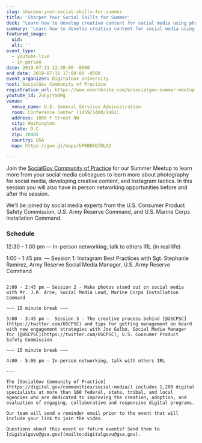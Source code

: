 ```yaml
---
slug: sharpen-your-social-skills-for-summer
title: 'Sharpen Your Social Skills for Summer'
deck: "Learn how to develop creative content for social media using photography, and sharpening your Instagram skills."
summary: 'Learn how to develop creative content for social media using photography, and sharpening your Instagram skills.'
featured_image:
  uid:
  alt: ''
event_type:
  - youtube-live
  - in-person
date: 2019-07-11 12:30:00 -0500
end_date: 2019-07-11 17:00:00 -0500
event_organizer: DigitalGov University
host: SocialGov Community of Practice
registration_url: https://www.eventbrite.com/e/socialgov-summer-meetup-registration-63691985443
youtube_id: 2uEyjYm0Mg
venue:
  venue_name: U.S. General Services Administration
  room: Conference Center (1459/1460/1461)
  address: 1800 F Street NW
  city: Washington
  state: D.C.
  zip: 20405
  country: USA
  map: https://goo.gl/maps/bFWBD6QfDLA2

---
```


Join the [SocialGov Community of Practice](https://digital.gov/communities/social-media/) for our Summer Meetup to learn more from your social media colleagues to learn more about photography for social media, developing creative content, and Instagram tactics. In this session you will also have in person networking opportunities before and after the session.

We’ll be joined by social media experts from the U.S. Consumer Product Safety Commission, U.S. Army Reserve Command, and U.S. Marine Corps Installation Command.

### Schedule

12:30 - 1:00 pm — In-person networking, talk to others IRL (in real life)

1:00 - 1:45 pm  — Session 1: Instagram Best Practices with Sgt. Stephanie Ramirez, Army Reserve Social Media Manager, U.S. Army Reserve Command

~~~ 15 minute break ~~~

2:00 - 2:45 pm — Session 2 - Make photos stand out on social media with Mr. J.R. Arce, Social Media Lead, Marine Corps Installation Command

~~~ 15 minute break ~~~

3:00 - 3:45 pm —  Session 3 - The creative process behind [@USCPSC](https://twitter.com/USCPSC) and tips for getting management on board with new engagement strategies with Joe Galbo, Social Media Manager for [@USCPSC](https://twitter.com/USCPSC), U.S. Consumer Product Safety Commission

~~~ 15 minute break ~~~

4:00 - 5:00 pm — In-person networking, talk with others IRL

---

The [SocialGov Community of Practice](https://digital.gov/communities/social-media/) includes 1,200 digital specialists at more than 160 federal, state, tribal, and local agencies who are dedicated to improving the creation, adoption, and evaluation of engaging, collaborative and responsive digital programs.

Our team will send a reminder email prior to the event that will include your link to join the video.

Questions about this event or future events? Send them to [digitalgovu@gsa.gov](mailto:digitalgovu@gsa.gov).
